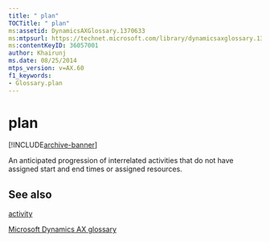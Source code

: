 ```yaml
---
title: " plan"
TOCTitle: " plan"
ms:assetid: DynamicsAXGlossary.1370633
ms:mtpsurl: https://technet.microsoft.com/library/dynamicsaxglossary.1370633(v=AX.60)
ms:contentKeyID: 36057001
author: Khairunj
ms.date: 08/25/2014
mtps_version: v=AX.60
f1_keywords:
- Glossary.plan
---
```


# plan


[!INCLUDE[archive-banner](includes/archive-banner.md)]

An anticipated progression of interrelated activities that do not have assigned start and end times or assigned resources.

## See also

[activity](activity.md)

[Microsoft Dynamics AX glossary](glossary/microsoft-dynamics-ax-glossary.md)

  



